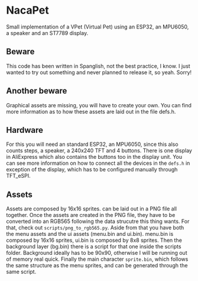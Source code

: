 # NacaPet

Small implementation of a VPet (Virtual Pet) using an ESP32, an MPU6050, a speaker and an ST7789 display.

## Beware

This code has been written in Spanglish, not the best practice, I know. I just wanted to try out something and never planned to release it, so yeah. Sorry!

## Another beware

Graphical assets are missing, you will have to create your own. You can find more information as to how these assets are laid out in the file defs.h.

## Hardware

For this you will need an standard ESP32, an MPU6050, since this also counts steps, a speaker, a 240x240 TFT and 4 buttons. There is one display in AliExpress which also contains the buttons too in the display unit. You can see more information on how to connect all the devices in the `defs.h` in exception of the display, which has to be configured manually through TFT_eSPI.

## Assets

Assets are composed by 16x16 sprites. can be laid out in a PNG file all together. Once the assets are created in the PNG file, they have to be converted into an RGB565 following the data strucutre this thing wants. For that, check out `scripts/png_to_rgb565.py`. Aside from that you have both the menu assets and the ui assets (menu.bin and ui.bin). menu.bin is composed by 16x16 sprites, ui.bin is composed by 8x8 sprites. Then the background layer (bg.bin) there is a script for that one inside the scripts folder. Background ideally has to be 90x90, otherwise I will be running out of memory real quick. Finally the main character `sprite.bin`, which follows the same structure as the menu sprites, and can be generated through the same script.
